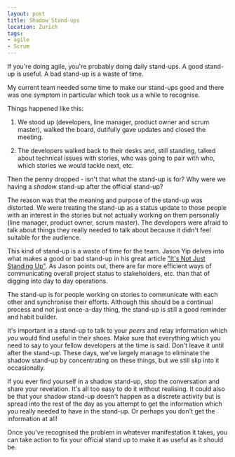 ```yaml
---
layout: post
title: Shadow Stand-ups
location: Zurich
tags:
- agile
- Scrum
---
```


If you're doing agile, you're probably doing daily stand-ups. A good stand-up is useful. A bad stand-up is a waste of time.

My current team needed some time to make our stand-ups good and there was one symptom in particular which took us a while to recognise.

<!--excerpt-->

Things happened like this:

1. We stood up (developers, line manager, product owner and scrum master), walked the board, dutifully gave updates and closed the meeting.

1. The developers walked back to their desks and, still standing, talked about technical issues with stories, who was going to pair with who, which stories we would tackle next, etc.

Then the penny dropped - isn't that what the stand-up is for? Why were we having a *shadow* stand-up after the official stand-up?

The reason was that the meaning and purpose of the stand-up was distorted. We were treating the stand-up as a status update to those people with an interest in the stories but not actually working on them personally (line manager, product owner, scrum master). The developers were afraid to talk about things they really needed to talk about because it didn't feel suitable for the audience.

This kind of stand-up is a waste of time for the team. Jason Yip delves into what makes a good or bad stand-up in his great article ["It's Not Just Standing Up"](http://www.martinfowler.com/articles/itsNotJustStandingUp.html "It's Not Just Standing Up: Patterns for Daily Standup Meetings"). As Jason points out, there are far more efficient ways of communicating overall project status to stakeholders, etc. than that of digging into day to day operations.

The stand-up is for people working on stories to communicate with each other and synchronise their efforts. Although this should be a continual process and not just once-a-day thing, the stand-up is still a good reminder and habit builder.

It's important in a stand-up to talk to your *peers* and relay information which *you* would find useful in their shoes. Make sure that everything which you need to say to your fellow developers at the time is said. Don't leave it until after the stand-up. These days, we've largely manage to eliminate the shadow stand-up by concentrating on these things, but we still slip into it occasionally.

If you ever find yourself in a shadow stand-up, stop the conversation and share your revelation. It's all too easy to do it without realising. It could also be that your shadow stand-up doesn't happen as a discrete activity but is spread into the rest of the day as you attempt to get the information which you really needed to have in the stand-up. Or perhaps you don't get the information at all!

Once you've recognised the problem in whatever manifestation it takes, you can take action to fix your official stand up to make it as useful as it should be.